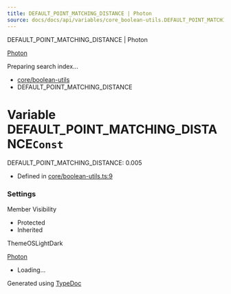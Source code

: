 ```yaml
---
title: DEFAULT_POINT_MATCHING_DISTANCE | Photon
source: docs/docs/api/variables/core_boolean-utils.DEFAULT_POINT_MATCHING_DISTANCE.html
---
```


DEFAULT\_POINT\_MATCHING\_DISTANCE | Photon

[Photon](../index.html)




Preparing search index...

* [core/boolean-utils](../modules/core_boolean-utils.html)
* DEFAULT\_POINT\_MATCHING\_DISTANCE

# Variable DEFAULT\_POINT\_MATCHING\_DISTANCE`Const`

DEFAULT\_POINT\_MATCHING\_DISTANCE: 0.005

* Defined in [core/boolean-utils.ts:9](https://github.com/mwhite454/photon/blob/main/packages/photon/src/core/boolean-utils.ts#L9)

### Settings

Member Visibility

* Protected
* Inherited

ThemeOSLightDark

[Photon](../index.html)

* Loading...

Generated using [TypeDoc](https://typedoc.org/)
